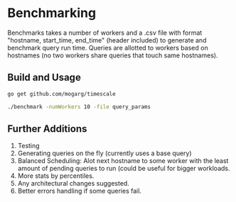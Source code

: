 # Benchmarking

Benchmarks takes a number of workers and a .csv file with format "hostname, start_time, end_time" (header included) to generate and benchmark query run time. Queries are allotted to workers based on hostnames (no two workers share queries that touch same hostnames).

## Build and Usage

```bash
go get github.com/mogarg/timescale

./benchmark -numWorkers 10 -file query_params
```

## Further Additions

1. Testing
2. Generating queries on the fly (currently uses a base query)
3. Balanced Scheduling: Alot next hostname to some worker with the least amount of pending queries to run (could be useful for bigger workloads.
4. More stats by percentiles.
5. Any architectural changes suggested.
6. Better errors handling if some queries fail.